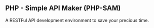 ## PHP - Simple API Maker (PHP-SAM)
A RESTFul API development environment to save your precious time.

